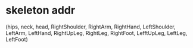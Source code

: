 # skeleton addr
(hips, neck, head, RightShoulder, RightArm, RightHand, LeftShoulder, LeftArm,
 LeftHand, RightUpLeg, RightLeg, RightFoot, LefftUpLeg, LeftLeg, LeftFoot)